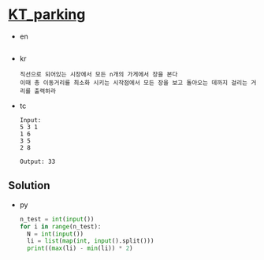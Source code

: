 # [KT_parking](https://open.kattis.com/problems/parking)

* en

  ```en

  ```

* kr

  ```kr
  직선으로 되어있는 시장에서 모든 n개의 가게에서 장을 본다
  이때 총 이동거리를 최소화 시키는 시작점에서 모든 장을 보고 돌아오는 데까지 걸리는 거리를 출력하라
  ```

* tc

  ```tc
  Input:
  5 3 1
  1 6
  3 5
  2 8

  Output: 33
  ```

## Solution

* py

  ```py
  n_test = int(input())
  for i in range(n_test):
    N = int(input())
    li = list(map(int, input().split()))
    print((max(li) - min(li)) * 2)
  ```
